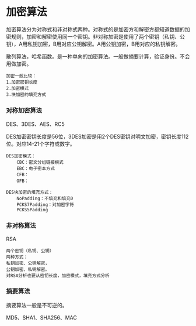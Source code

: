 # 加密算法

加密算法分为对称式和非对称式两种。对称式的是加密方和解密方都知道数据的加密规则，加密和解密使用同一个密钥。非对称加密是使用了两个密钥（私钥、公钥），A用私钥加密，B用对应公钥解密。A用公钥加密，B用对应的私钥解密。

散列算法，哈希函数。是一种单向的加密算法。一般做摘要计算，验证身份。不会用做加密。

~~~
加密一般比较：
1.加密密钥长度
2.加密模式
3.块加密的填充方式
~~~



### 对称加密算法

DES、3DES、AES、RC5

DES加密密钥长度是56位，3DES加密是用2个DES密钥对明文加密，密钥长度112位。对应14-21个字符或数字。

~~~
DES加密模式：
	CBC：密文分组链接模式
	EBC：电子密本方式
	CFB：
	OFB：

DES块加密的填充方式：
	NoPadding：不填充和填充0
	PCKS7Padding：对加密字符
	PCKS5Padding
~~~



### 非对称算法

RSA

~~~
两个密钥（私钥、公钥）
两种方式：
私钥加密、公钥解密，
公钥加密、私钥解密。
对RSA分析也要从密钥长度，加密模式，填充方式分析
~~~



### 摘要算法

摘要算法一般是不可逆的。

MD5、SHA1、SHA256、MAC

